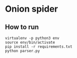 # Onion spider

## How to run
```
virtualenv -p python3 env
source env/bin/activate
pip install -r requirements.txt
python parser.py
```
